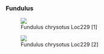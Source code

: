 ### Fundulus

<figure>
  <img src="https://thekillifish.net/index_ATTACHMENTS/DSC_1006_chrysotus_LR.jpg" />
  <figcaption>Fundulus chrysotus Loc229 [1]</figcaption>
</figure>

<figure>
  <img src="https://thekillifish.net/index_ATTACHMENTS/DSC_1002_chrysotus_LR.jpg" />
  <figcaption>Fundulus chrysotus Loc229 [2]</figcaption>
</figure>